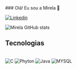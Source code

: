 <div align="left">
### Olá! Eu sou a Mirela 👋

[![Linkedin](	https://img.shields.io/badge/LinkedIn-0077B5?style=for-the-badge&logo=linkedin&logoColor=white)](www.linkedin.com/in/mirela-fabiani)


![Mirela GitHub stats](https://github-readme-stats.vercel.app/api?username=mirela-apgf&show_icons=true&theme=tokyonight)

## Tecnologias
<div style=display: inline_block"><br/>
<img align="center" alt="C" src="https://img.shields.io/badge/C-00599C?style=for-the-badge&logo=c&logoColor=white"/>
<img align="center" alt="Phyton" src="https://img.shields.io/badge/Python-3776AB?style=for-the-badge&logo=python&logoColor=white"/>
<img align="center" alt="Java" src="https://img.shields.io/badge/Java-ED8B00?style=for-the-badge&logo=openjdk&logoColor=white"/> 
<img align="center" alt="MYSQL" src="https://img.shields.io/badge/MySQL-00000F?style=for-the-badge&logo=mysql&logoColor=white"/> 
</div><br/>
</div>
